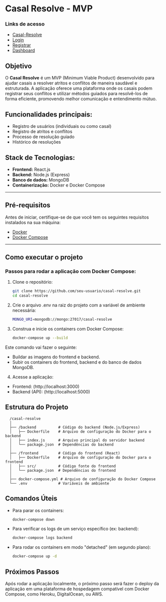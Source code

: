 # Casal Resolve - MVP

### Links de acesso
- [Casal-Resolve](https://casal-resolve.vercel.app/)
- [Login](https://casal-resolve.vercel.app/login)
- [Registrar](https://casal-resolve.vercel.app/register)
- [Dashboard](https://casal-resolve.vercel.app/dashboard)

## Objetivo
O **Casal Resolve** é um MVP (Minimum Viable Product) desenvolvido para ajudar casais a resolver atritos e conflitos de maneira saudável e estruturada. A aplicação oferece uma plataforma onde os casais podem registrar seus conflitos e utilizar métodos guiados para resolvê-los de forma eficiente, promovendo melhor comunicação e entendimento mútuo.

## Funcionalidades principais:
- Registro de usuários (individuais ou como casal)
- Registro de atritos e conflitos
- Processo de resolução guiado
- Histórico de resoluções

## Stack de Tecnologias:
- **Frontend:** React.js
- **Backend:** Node.js (Express)
- **Banco de dados:** MongoDB
- **Containerização:** Docker e Docker Compose

---

## Pré-requisitos

Antes de iniciar, certifique-se de que você tem os seguintes requisitos instalados na sua máquina:

- [Docker](https://www.docker.com/get-started)
- [Docker Compose](https://docs.docker.com/compose/install/)

---

## Como executar o projeto

### Passos para rodar a aplicação com Docker Compose:

1. Clone o repositório:

   ```bash
   git clone https://github.com/seu-usuario/casal-resolve.git
   cd casal-resolve

2. Crie o arquivo .env na raiz do projeto com a variável de ambiente necessária:

   ```bash
   MONGO_URI=mongodb://mongo:27017/casal-resolve
   
3. Construa e inicie os containers com Docker Compose:

   ```bash
   docker-compose up --build

Este comando vai fazer o seguinte:
- Buildar as imagens do frontend e backend.
- Subir os containers do frontend, backend e do banco de dados MongoDB.

4. Acesse a aplicação:

- Frontend: (http://localhost:3000)
- Backend (API): (http://localhost:5000)

## Estrutura do Projeto
      
      /casal-resolve
      │
      ├── /backend          # Código do backend (Node.js/Express)
      │   ├── Dockerfile    # Arquivo de configuração do Docker para o backend
      │   ├── index.js      # Arquivo principal do servidor backend
      │   └── package.json  # Dependências do backend
      │
      ├── /frontend         # Código do frontend (React)
      │   ├── Dockerfile    # Arquivo de configuração do Docker para o frontend
      │   ├── src/          # Código fonte do frontend
      │   └── package.json  # Dependências do frontend
      │
      ├── docker-compose.yml # Arquivo de configuração do Docker Compose
      └── .env              # Variáveis de ambiente

## Comandos Úteis
- Para parar os containers:

   ```bash
   docker-compose down

- Para verificar os logs de um serviço específico (ex: backend):

   ```bash
   docker-compose logs backend

- Para rodar os containers em modo "detached" (em segundo plano):

   ```bash
   docker-compose up -d


## Próximos Passos
Após rodar a aplicação localmente, o próximo passo será fazer o deploy da aplicação em uma plataforma de hospedagem compatível com Docker Compose, como Heroku, DigitalOcean, ou AWS.
